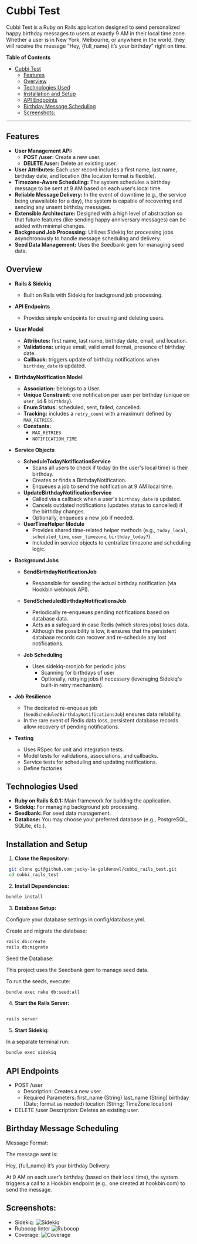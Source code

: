# Cubbi Test

Cubbi Test is a Ruby on Rails application designed to send personalized happy birthday messages to users at exactly 9 AM in their local time zone. Whether a user is in New York, Melbourne, or anywhere in the world, they will receive the message “Hey, {full_name} it’s your birthday” right on time.

**Table of Contents**

- [Cubbi Test](#cubbi-test)
  - [Features](#features)
  - [Overview](#overview)
  - [Technologies Used](#technologies-used)
  - [Installation and Setup](#installation-and-setup)
  - [API Endpoints](#api-endpoints)
  - [Birthday Message Scheduling](#birthday-message-scheduling)
  - [Screenshots:](#screenshots)

---

## Features

- **User Management API:**
  - **POST /user:** Create a new user.
  - **DELETE /user:** Delete an existing user.
- **User Attributes:**
  Each user record includes a first name, last name, birthday date, and location (the location format is flexible).
- **Timezone-Aware Scheduling:**
  The system schedules a birthday message to be sent at 9 AM based on each user’s local time.
- **Reliable Message Delivery:**
  In the event of downtime (e.g., the service being unavailable for a day), the system is capable of recovering and sending any unsent birthday messages.
- **Extensible Architecture:**
  Designed with a high level of abstraction so that future features (like sending happy anniversary messages) can be added with minimal changes.
- **Background Job Processing:**
  Utilizes Sidekiq for processing jobs asynchronously to handle message scheduling and delivery.
- **Seed Data Management:**
  Uses the Seedbank gem for managing seed data.

## Overview

- **Rails & Sidekiq**

  - Built on Rails with Sidekiq for background job processing.

- **API Endpoints**

  - Provides simple endpoints for creating and deleting users.

- **User Model**

  - **Attributes:** first name, last name, birthday date, email, and location.
  - **Validations:** unique email, valid email format, presence of birthday date.
  - **Callback:** triggers update of birthday notifications when `birthday_date` is updated.

- **BirthdayNotification Model**

  - **Association:** belongs to a User.
  - **Unique Constraint:** one notification per user per birthday (unique on `user_id` & `birthday`).
  - **Enum Status:** scheduled, sent, failed, cancelled.
  - **Tracking:** includes a `retry_count` with a maximum defined by `MAX_RETRIES`.
  - **Constants:**
    - `MAX_RETRIES`
    - `NOTIFICATION_TIME`

- **Service Objects**

  - **ScheduleTodayNotificationService**
    - Scans all users to check if today (in the user's local time) is their birthday.
    - Creates or finds a BirthdayNotification.
    - Enqueues a job to send the notification at 9 AM local time.
  - **UpdateBirthdayNotificationService**
    - Called via a callback when a user's `birthday_date` is updated.
    - Cancels outdated notifications (updates status to cancelled) if the birthday changes.
    - Optionally, enqueues a new job if needed.
  - **UserTimeHelper Module**
    - Provides shared time-related helper methods (e.g., `today_local`, `scheduled_time`, `user_timezone`, `birthday_today?`).
    - Included in service objects to centralize timezone and scheduling logic.

- **Background Jobs**

  - **SendBirthdayNotificationJob**

    - Responsible for sending the actual birthday notification (via Hookbin webhook API).

  - **SendScheduledBirthdayNotificationsJob**

    - Periodically re-enqueues pending notifications based on database data.
    - Acts as a safeguard in case Redis (which stores jobs) loses data.
    - Although the possibility is low, it ensures that the persistent database records can recover and re-schedule any lost notifications.

  - **Job Scheduling**
    - Uses sidekiq-cronjob for periodic jobs:
      - Scanning for birthdays of user
      - Optionally, retrying jobs if necessary (leveraging Sidekiq's built-in retry mechanism).

- **Job Resilience**

  - The dedicated re-enqueue job (`SendScheduledBirthdayNotificationsJob`) ensures data reliability.
  - In the rare event of Redis data loss, persistent database records allow recovery of pending notifications.

- **Testing**
  - Uses RSpec for unit and integration tests.
  - Model tests for validations, associations, and callbacks.
  - Service tests for scheduling and updating notifications.
  - Define factories

## Technologies Used

- **Ruby on Rails 8.0.1:** Main framework for building the application.
- **Sidekiq:** For managing background job processing.
- **Seedbank:** For seed data management.
- **Database:** You may choose your preferred database (e.g., PostgreSQL, SQLite, etc.).

## Installation and Setup

1. **Clone the Repository:**

```bash
 git clone git@github.com:jacky-le-goldenowl/cubbi_rails_test.git
 cd cubbi_rails_test
```

2. **Install Dependencies:**

```bash
bundle install
```

3. **Database Setup:**

Configure your database settings in config/database.yml.

Create and migrate the database:

```bash
rails db:create
rails db:migrate
```

Seed the Database:

This project uses the Seedbank gem to manage seed data.

To run the seeds, execute:

```bash
bundle exec rake db:seed:all
```

4. **Start the Rails Server:**

```bash

rails server
```

5. **Start Sidekiq:**

In a separate terminal run:

```bash
bundle exec sidekiq
```

## API Endpoints

- POST /user
  - Description: Creates a new user.
  - Required Parameters:
    first_name (String)
    last_name (String)
    birthday (Date; format as needed)
    location (String; TimeZone location)
- DELETE /user
  Description: Deletes an existing user.

## Birthday Message Scheduling

Message Format:

The message sent is:

Hey, {full_name} it’s your birthday
Delivery:

At 9 AM on each user’s birthday (based on their local time), the system triggers a call to a Hookbin endpoint (e.g., one created at hookbin.com) to send the message.

## Screenshots:

- Sidekiq:
  ![Sidekiq](docs/sidekiq_cubbi.png)
- Rubocop linter
  ![Rubocop](docs/rubocop.png)
- Coverage:
  ![Coverage](docs/coverage.png)
